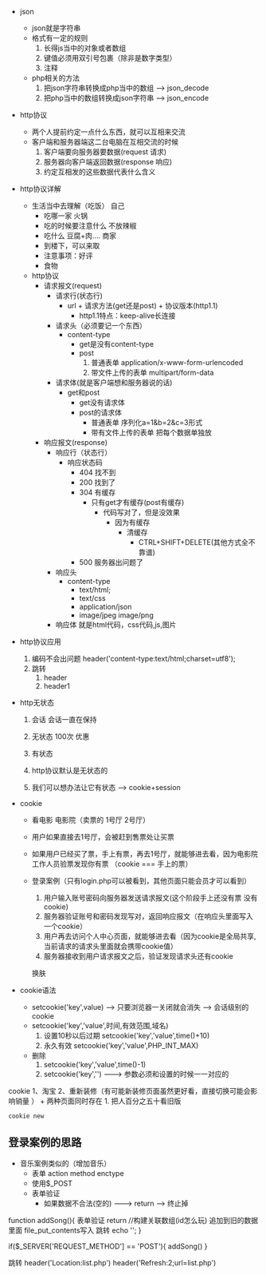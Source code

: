 - json
    + json就是字符串
    + 格式有一定的规则
        1. 长得js当中的对象或者数组
        2. 键值必须用双引号包裹（除非是数字类型）
        3. 注释
    + php相关的方法
        1. 把json字符串转换成php当中的数组 --> json_decode
        2. 把php当中的数组转换成json字符串 --> json_encode
- http协议
    + 两个人提前约定一点什么东西，就可以互相来交流
    + 客户端和服务器端这二台电脑在互相交流的时候
        1. 客户端要向服务器要数据(request 请求)
        2. 服务器向客户端返回数据(response 响应)
        3. 约定互相发的这些数据代表什么含义
- http协议详解
   + 生活当中去理解（吃饭）
   自己
        - 吃哪一家 火锅
        - 吃的时候要注意什么 不放辣椒
        - 吃什么 豆腐+肉....
   商家
        - 到楼下，可以来取
        - 注意事项：好评
        - 食物
  + http协议
    - 请求报文(request)
        - 请求行(状态行)
            - url + 请求方法(get还是post) + 协议版本(http1.1)
                - http1.1特点：keep-alive长连接 
        - 请求头（必须要记一个东西）
            - content-type
                - get是没有content-type
                - post
                    1. 普通表单 application/x-www-form-urlencoded
                    2. 带文件上传的表单 multipart/form-data
        - 请求体(就是客户端想和服务器说的话)
            - get和post
                - get没有请求体 
                - post的请求体
                    - 普通表单 序列化a=1&b=2&c=3形式
                    - 带有文件上传的表单 把每个数据单独放
    - 响应报文(response)
        - 响应行（状态行）
            + 响应状态码
                - 404 找不到
                - 200 找到了
                - 304 有缓存
                    - 只有get才有缓存(post有缓存)
                        - 代码写对了，但是没效果
                            - 因为有缓存
                                - 清缓存
                                    - CTRL+SHIFT+DELETE(其他方式全不靠谱)
                - 500 服务器出问题了
        - 响应头 
            - content-type
                - text/html;
                - text/css
                - application/json
                - image/jpeg image/png 
        - 响应体 就是html代码，css代码,js,图片

- http协议应用
    1. 编码不会出问题 header('content-type:text/html;charset=utf8');
    2. 跳转
        1. header
        2. header1

- http无状态
    1. 会话
        会话一直在保持
    2. 无状态
        100次 优惠
    3. 有状态

    4. http协议默认是无状态的
    5. 我们可以想办法让它有状态 --> cookie+session

- cookie
    + 看电影 电影院（卖票的 1号厅 2号厅）
    + 用户如果直接去1号厅，会被赶到售票处让买票
    + 如果用户已经买了票，手上有票，再去1号厅，就能够进去看，因为电影院工作人员验票发现你有票
    （cookie === 手上的票）

    + 登录案例（只有login.php可以被看到，其他页面只能会员才可以看到）
        1. 用户输入账号密码向服务器发送请求报文(这个阶段手上还没有票 没有cookie)
        2. 服务器验证账号和密码发现写对，返回响应报文（在响应头里面写入一个cookie）
        3. 用户再去访问个人中心页面，就能够进去看（因为cookie是全局共享,当前请求的请求头里面就会携带cookie值）
        4. 服务器接收到用户请求报文之后，验证发现请求头还有cookie

        换肤

- cookie语法
    + setcookie('key',value) --> 只要浏览器一关闭就会消失 --> 会话级别的cookie 
    + setcookie('key','value',时间,有效范围,域名)
        1. 设置10秒以后过期 setcookie('key','value',time()+10)
        2. 永久有效 setcookie('key','value',PHP_INT_MAX)
    + 删除
        1. setcookie('key','value',time()-1)
        2. setcookie('key','') ---> 参数必须和设置的时候一一对应的


cookie
1、淘宝 
2、重新装修（有可能新装修页面虽然更好看，直接切换可能会影响销量 ）
    + 两种页面同时存在
        1. 把人百分之五十看旧版

    cookie new



## 登录案例的思路
- 音乐案例类似的（增加音乐）
    - 表单 action method enctype
    - 使用$_POST
    - 表单验证 
        - 如果数据不合法(空的) ——-> return --> 终止掉

function addSong(){
    表单验证 return
    //构建关联数组(id怎么玩) 
    追加到旧的数据里面
    file_put_contents写入
    跳转 echo '<script>location.href='list.php'</script>';
}

if($_SERVER['REQUEST_METHOD'] == 'POST'){
    addSong()
}

跳转 
    header('Location:list.php')
    header('Refresh:2;url=list.php')

